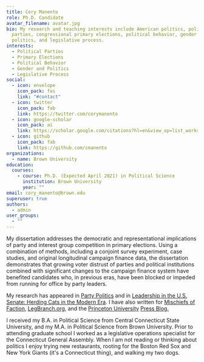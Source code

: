 ```yaml
---
title: Cory Manento
role: Ph.D. Candidate
avatar_filename: avatar.jpg
bio: My research and teaching interests include American politics, political
  parties, congressional primary elections, political behavior, gender and
  politics, and legislative process.
interests:
  - Political Parties
  - Primary Elections
  - Political Behavior
  - Gender and Politics
  - Legislative Process
social:
  - icon: envelope
    icon_pack: fas
    link: "#contact"
  - icon: twitter
    icon_pack: fab
    link: https://twitter.com/corymanento
  - icon: google-scholar
    icon_pack: ai
    link: https://scholar.google.com/citations?hl=en&view_op=list_works&authuser=1&gmla=AJsN-F5pyHivA-eA2RMElkhnIoehUBoY4-RbAdImCqoaLKyywXIWzDjdoOvObvElGy_aWlzypPMhYDjX1AB7dqe29G_VpdvXcQ&user=zAhwoIkAAAAJ
  - icon: github
    icon_pack: fab
    link: https://github.com/cmanento
organizations:
  - name: Brown University
education:
  courses:
    - course: Ph.D. (Expected April 2021) in Political Science
      institution: Brown University
      year: ""
email: cory_manento@brown.edu
superuser: true
authors:
  - admin
user_groups:
  - ""
---
```

My dissertation addresses the democratic and representational implications of party and interest group competition in primary elections. Using a combination of methods, including a conjoint survey experiment, case studies, and original longitudinal campaign finance data, the dissertation demonstrates that growing voter distrust of parties and political institutions combined with significant changes to the campaign finance system have benefited candidates who, in previous eras, have been blocked or impeded from running for office by party leaders.

My research has appeared in [Party Politics](https://journals.sagepub.com/doi/abs/10.1177/1354068819834528) and in [Leadership in the U.S. Senate: Herding Cats in the Modern Era](https://www.amazon.com/Leadership-U-S-Senate-Herding-Modern/dp/113806839X). I have also written for [Mischiefs of Faction](https://www.vox.com/mischiefs-of-faction/2018/10/8/17950046/citizens-united-interest-groups), [LegBranch.org](https://www.legbranch.org/interest-groups-are-out-performing-the-parties-in-congressional-primaries/), and the [Princeton University](http://blog.press.princeton.edu/2016/08/05/pennsylvania-senate-election-2016-pragmatism-and-intraparty-conflict/) [Press Blog.](http://blog.press.princeton.edu/2016/08/24/nevada-senate-election-2016-money-and-the-shadows-of-party/)

I received my B.A. in Political Science from Central Connecticut State University, and my M.A. in Political Science from Brown University. Prior to attending graduate school I worked as a legislative operations specialist for the Connecticut General Assembly. When I am not reading or thinking about politics I enjoy trying new restaurants, rooting for the Boston Red Sox and New York Giants (it's a Connecticut thing), and walking my two dogs.